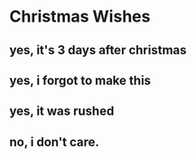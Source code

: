 # Christmas Wishes
## yes, it's 3 days after christmas
## yes, i forgot to make this
## yes, it was rushed
## no, i don't care.
